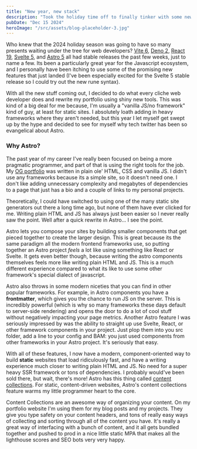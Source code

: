 ```yaml
---
title: "New year, new stack"
description: "Took the holiday time off to finally tinker with some new technologies I've wanted to try."
pubDate: "Dec 15 2024"
heroImage: "/src/assets/blog-placeholder-3.jpg"
---
```


Who knew that the 2024 holiday season was going to have so many presents waiting under the tree for web developers? <a class="link-primary" href="https://vite.dev/blog/announcing-vite6" target="_blank">Vite 6</a>, <a class="link-primary" href="https://deno.com/blog/v2.0" target="_blank">Deno 2</a>, <a class="link-primary" href="https://react.dev/blog/2024/12/05/react-19" target="_blank">React 19</a>, <a class="link-primary" href="https://svelte.dev/blog/svelte-5-is-alive" target="_blank">Svelte 5</a>, and <a class="link-primary" href="https://astro.build/blog/astro-5/" target="_blank">Astro 5</a> all had stable releases the past few weeks, just to name a few. Its been a particularly great year for the Javascript ecosystem, and I personally have been itching to use some of the promising new features that just landed (I've been especially excited for the Svelte 5 stable release so I could try out the new rune syntax).

With all the new stuff coming out, I decided to do what every cliche web developer does and rewrite my portfolio using shiny new tools. This was kind of a big deal for me because, I'm usually a "vanilla JS/no framework" kind of guy, at least for static sites. I absolutely loath adding in heavy frameworks where they aren't needed, but this year I let myself get swept up by the hype and decided to see for myself why tech twitter has been so evangelical about Astro.

### Why Astro?
The past year of my career I've really been focused on being a more pragmatic programmer, and part of that is using the right tools for the job. My <a class="link-primary" href="https://github.com/Jake-Funk/personal-website" target="_blank">OG portfolio</a> was written in plain ole' HTML, CSS and vanilla JS. I didn't use any frameworks because its a simple site, so it doesn't need one. I don't like adding unnecessary complexity and megabytes of dependencies to a page that just has a bio and a couple of links to my personal projects. 

Theoretically, I could have switched to using one of the many static site generators out there a long time ago, but none of them have ever clicked for me. Writing plain HTML and JS has always just been easier so I never really saw the point. Well after a quick rewrite in Astro... I see the point. 

Astro lets you compose your sites by building smaller components that get pieced together to create the larger design. This is great because its the same paradigm all the modern frontend frameworks use, so putting together an Astro project <i>feels</i> a lot like using something like React or Svelte. It gets even better though, because writing the astro components themselves feels more like writing plain HTML and JS. This is a much different experience compared to what its like to use some other framework's special dialect of javascript.

Astro also throws in some modern niceties that you can find in other popular frameworks. For example, in Astro components you have a __frontmatter__, which gives you the chance to run JS on the server. This is incredibly powerful (which is why so many frameworks these days default to server-side rendering) and opens the door to do a lot of cool stuff without negatively impacting your page metrics. Another Astro feature I was seriously impressed by was the ability to straight up use Svelte, React, or other framework components in your project. Just plop them into you src folder, add a line to your config and BAM: you just used components from other frameworks in your Astro project. It's seriously that easy.

With all of these features, I now have a modern, component-oriented way to build __static__ websites that load ridiculously fast, and have a writing experience much closer to writing plain HTML and JS. No need for a super heavy SSR framework or tons of dependencies. I probably would've been sold there, but wait, there's more! Astro has this thing called <a class="link-primary" href="https://docs.astro.build/en/guides/content-collections/" target="_blank">content collections</a>. For static, content-driven websites, Astro's content collections feature warms my little programmer heart to the core. 

Content Collections are an awesome way of organizing your content. On my portfolio website I'm using them for my blog posts and my projects. They give you type safety on your content headers, and tons of really easy ways of collecting and sorting through all of the content you have. It's really a great way of interfacing with a bunch of content, and it all gets bundled together and pushed to prod in a nice little static MPA that makes all the lighthouse scores and SEO bots very very happy.